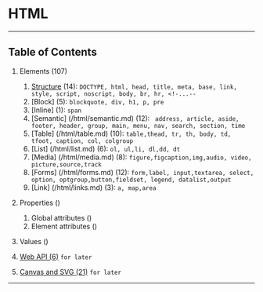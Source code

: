 # HTML 
---

## Table of Contents

1. Elements (107) 
    1. [Structure](/html/structure.md) (14): `DOCTYPE, html, head, title, meta, base, link, style, script, noscript, body, br, hr, <!-...--`
    1. [Block] (5): `blockquote, div, h1, p, pre`
    1. [Inline] (1): `span`
    1. [Semantic] (/html/semantic.md) (12): ` address, article, aside, footer, header, group, main, menu, nav, search, section, time`
    1. [Table] (/html/table.md) (10): `table,thead, tr, th, body, td, tfoot, caption, col, colgroup`
    1. [List] (/html/list.md) (6): `ol, ul,li, dl,dd, dt`
    1. [Media] (/html/media.md) (8): `figure,figcaption,img,audio, video, picture,source,track`
    1. [Forms] (/html/forms.md) (12): `form,label, input,textarea, select, option, optgroup,button,fieldset, legend, datalist,output`
    1. [Link] (/html/links.md) (3): `a, map,area`

1. Properties ()
    1. Global attributes ()
    1. Element attributes ()

1. Values ()
15. [Web API (6)](/html/api) `for later`
16. [Canvas and SVG (21)](/html/graphics-and-svg.md) `for later`


---
